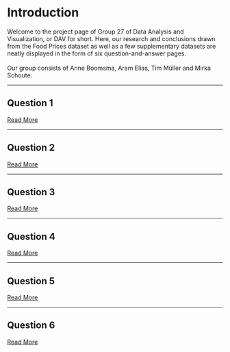 # Introduction
Welcome to the project page of Group 27 of Data Analysis and Visualization, or DAV for short. Here, our research and conclusions drawn from the Food Prices dataset as well as a few supplementary datasets are neatly displayed in the form of six question-and-answer pages.<br /><br />
Our group consists of Anne Boomsma, Aram Elias, Tim Müller and Mirka Schoute.

<hr />

## Question 1
<a href="../q1">Read More</a><br />

<hr />

## Question 2
<a href="../q2">Read More</a><br />

<hr />

## Question 3
<a href="../q3">Read More</a><br />

<hr />

## Question 4
<a href="../q4">Read More</a><br />

<hr />

## Question 5
<a href="../q5">Read More</a><br />

<hr />

## Question 6
<a href="../q6">Read More</a><br />
